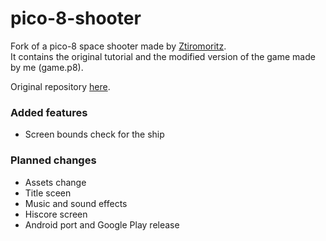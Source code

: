 # pico-8-shooter
Fork of a pico-8 space shooter made by [Ztiromoritz](https://github.com/ztiromoritz).  
It contains the original tutorial and the modified version of the game made by me (game.p8).

Original repository [here](https://ztiromoritz.github.io/pico-8-shooter/).

### Added features
- Screen bounds check for the ship

### Planned changes
- Assets change
- Title sceen
- Music and sound effects
- Hiscore screen
- Android port and Google Play release
